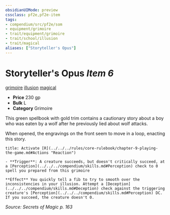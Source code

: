 ```yaml
---
obsidianUIMode: preview
cssclass: pf2e,pf2e-item
tags:
- compendium/src/pf2e/som
- equipment/grimoire
- trait/equipment/grimoire
- trait/school/illusion
- trait/magical
aliases: ["Storyteller's Opus"]
---
```

# Storyteller's Opus *Item 6*  
[grimoire](grimoire-som.md)  [illusion](illusion.md)  [magical](magical.md)  

- **Price** 230 gp
- **Bulk** L
- **Category** Grimoire

This green spellbook with gold trim contains a cautionary story about a boy who was eaten by a wolf after he previously lied about wolf attacks.

When opened, the engravings on the front seem to move in a loop, enacting this story.

```ad-embed-ability
title: Activate [R](../../../rules/core-rulebook/chapter-9-playing-the-game.md#Actions "Reaction")

- **Trigger**: A creature succeeds, but doesn't critically succeed, at a [Perception](../../../compendium/skills.md#Perception) check to 0 spell you prepared from this grimoire

**Effect** You quickly tell a fib to try to smooth over the inconsistencies in your illusion. Attempt a [Deception](../../../compendium/skills.md#Deception) check against the triggering creature's [Perception](../../../compendium/skills.md#Perception) DC. If you succeed, the creature doesn't 0.
```

*Source: Secrets of Magic p. 163*
